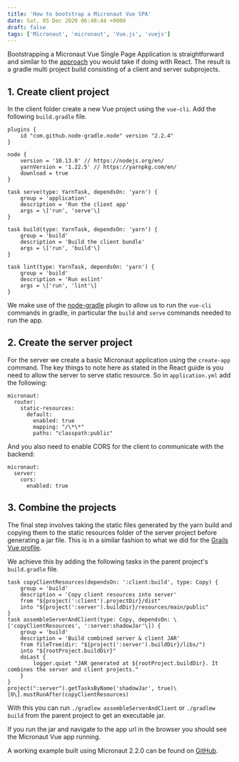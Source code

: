 ```yaml
---
title: 'How to bootstrap a Micronaut Vue SPA'
date: Sat, 05 Dec 2020 06:48:44 +0000
draft: false
tags: ['Micronaut', 'micronaut', 'Vue.js', 'vuejs']
---
```


Bootstrapping a Micronaut Vue Single Page Application is straightforward and similar to the [approach](https://guides.micronaut.io/micronaut-spa-react/guide/index.html) you would take if doing with React. The result is a gradle multi project build consisting of a client and server subprojects.

1\. Create client project
-------------------------

In the client folder create a new Vue project using the `vue-cli`. Add the following `build.gradle` file.

```
plugins {
    id "com.github.node-gradle.node" version "2.2.4"
}

node {
    version = '10.13.0' // https://nodejs.org/en/
    yarnVersion = '1.22.5' // https://yarnpkg.com/en/
    download = true
}

task serve(type: YarnTask, dependsOn: 'yarn') {
    group = 'application'
    description = 'Run the client app'
    args = \['run', 'serve'\]
}

task build(type: YarnTask, dependsOn: 'yarn') {
    group = 'build'
    description = 'Build the client bundle'
    args = \['run', 'build'\]
}

task lint(type: YarnTask, dependsOn: 'yarn') {
    group = 'build'
    description = 'Run eslint'
    args = \['run', 'lint'\]
}
```

We make use of the [node-gradle](https://github.com/node-gradle/gradle-node-plugin) plugin to allow us to run the `vue-cli` commands in gradle, in particular the `build` and `serve` commands needed to run the app.

2\. Create the server project
-----------------------------

For the server we create a basic Micronaut application using the `create-app` command. The key things to note here as stated in the React guide is you need to allow the server to serve static resource. So in `application.yml` add the following:

```
micronaut:
  router:
    static-resources:
      default:
        enabled: true   
        mapping: "/\*\*"  
        paths: "classpath:public" 
```

And you also need to enable CORS for the client to communicate with the backend:

```
micronaut:
  server:
    cors:
      enabled: true
```

3\. Combine the projects
------------------------

The final step involves taking the static files generated by the yarn build and copying them to the static resources folder of the server project before generating a jar file. This is in a similar fashion to what we did for the [Grails Vue profile](https://www.amuponda.com/2018/10/28/combining-the-grails-vue-profile-projects-into-a-single-jar/).

We achieve this by adding the following tasks in the parent project's `build.gradle` file.

```
task copyClientResources(dependsOn: ':client:build', type: Copy) {
    group = 'build'
    description = 'Copy client resources into server'
    from "${project(':client').projectDir}/dist"
    into "${project(':server').buildDir}/resources/main/public"
}
task assembleServerAndClient(type: Copy, dependsOn: \['copyClientResources', ':server:shadowJar'\]) {
    group = 'build'
    description = 'Build combined server & client JAR'
    from fileTree(dir: "${project(':server').buildDir}/libs/")
    into "${rootProject.buildDir}"
    doLast {
        logger.quiet "JAR generated at ${rootProject.buildDir}. It combines the server and client projects."
    }
}
project(":server").getTasksByName('shadowJar', true)\[0\].mustRunAfter(copyClientResources)

```

With this you can run `./gradlew assembleServerAndClient` or `./gradlew build` from the parent project to get an executable jar.

If you run the jar and navigate to the app url in the browser you should see the Micronaut Vue app running.

A working example built using Micronaut 2.2.0 can be found on [GitHub](https://github.com/amuponda/blog-posts/tree/master/mn-spa-vue).